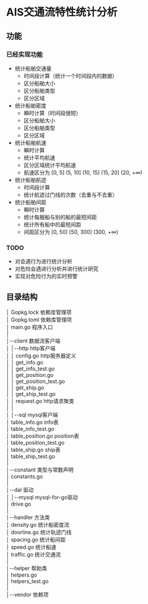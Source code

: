 # AIS交通流特性统计分析

## 功能
### 已经实现功能
* 统计船舶交通量
    * 时间段计算（统计一个时间段内的数据）
    * 区分船舶大小
    * 区分船舶类型
    * 区分区域
* 统计船舶密度
    * 瞬时计算（时间段很短）
    * 区分船舶大小
    * 区分船舶类型
    * 区分区域
* 统计船舶航速
    * 瞬时计算
    * 统计平均航速
    * 区分区域统计平均航速
    * 航速区分为 [0, 5] (5, 10] (10, 15] (15, 20] (20, +∞)
* 统计船舶航迹
    * 时间段计算
    * 统计航迹过门线的次数（去重与不去重）
* 统计船舶间距
    * 瞬时计算
    * 统计每艘船与别的船的最短间距
    * 统计所有船中的最短间距
    * 间距区分为 [0, 50) [50, 300] (300, +∞)

### TODO
* 对会遇行为进行统计分析
* 对危险会遇进行分析并进行统计研究
* 实现对危险行为的实时预警

## 目录结构  
│  Gopkg.lock 依赖库管理项  
│  Gopkg.toml 依赖库管理项  
│  main.go 程序入口  
│  
│--client 数据流客户端  
│  │--http http客户端  
│  │      config.go http服务器定义  
│  │      get_info.go  
│  │      get_info_test.go  
│  │      get_position.go  
│  │      get_position_test.go  
│  │      get_ship.go  
│  │      get_ship_test.go  
│  │      request.go http请求聚类  
│  │  
│  │--sql mysql客户端  
│          table_info.go info表  
│          table_info_test.go  
│          table_position.go position表  
│          table_position_test.go  
│          table_ship.go ship表  
│          table_ship_test.go  
│  
│--constant 类型与常数声明  
│      constants.go  
│  
│--dal 驱动  
│  │--mysql mysql-for-go驱动   
│          drive.go  
│  
│--handler 方法类  
│      density.go 统计船密度流  
│      doorline.go 统计轨迹门线  
│      spacing.go 统计船间距  
│      speed.go 统计船速  
│      traffic.go 统计交通流  
│  
│--helper 帮助类  
│      helpers.go  
│      helpers_test.go  
│  
│--vendor 依赖项  
